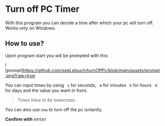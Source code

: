 # Turn off PC Timer

With this program you can decide a time after which your pc will turn off.
Works only on Windows. 

## How to use?
Upon program start you will be prompted with this:

![prompt]https://github.com/seeLelouch/turnOffPc/blob/main/assets/prompt.png?raw=true

You can input times by using ``` s``` for seconds, ``` m``` for minutes  ``` h``` for hours  ``` d``` for days and the value you want in front. 

>_Times have to be lowercase._

You can also use ```now``` to turn off the pc isntantly.

**Confirm with** <kbd>enter</kbd>
